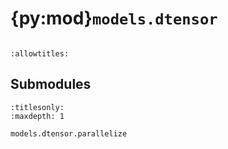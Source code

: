 # {py:mod}`models.dtensor`

```{py:module} models.dtensor
```

```{autodoc2-docstring} models.dtensor
:allowtitles:
```

## Submodules

```{toctree}
:titlesonly:
:maxdepth: 1

models.dtensor.parallelize
```
